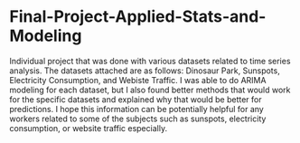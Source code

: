 # Final-Project-Applied-Stats-and-Modeling
Individual project that was done with various datasets related to time series analysis. The datasets attached are as follows: Dinosaur Park, Sunspots, Electricity Consumption, and Webiste Traffic. 
I was able to do ARIMA modeling for each dataset, but I also found better methods that would work for the specific datasets and explained why that would be better for predictions. 
I hope this information can be potentially helpful for any workers related to some of the subjects such as sunspots, electricity consumption, or website traffic especially. 
